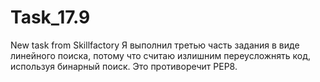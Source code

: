 # Task_17.9
New task from Skillfactory
Я выполнил третью часть задания в виде линейного поиска, потому что считаю излишним переусложнять код, используя бинарный поиск. Это противоречит PEP8.
